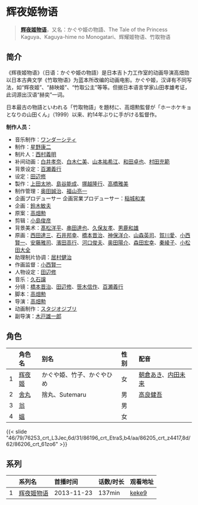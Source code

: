# 辉夜姬物语


> <u>**[辉夜姬物语](https://bgm.tv/subject/56847)**</u>，又名：かぐや姫の物語、The Tale of the Princess Kaguya、Kaguya-hime no Monogatari、辉耀姬物语、竹取物语

## 简介

《辉夜姬物语》（日语：かぐや姫の物語）是日本吉卜力工作室的动画导演高畑勋以日本古典文学《竹取物语》为蓝本所改编的动画电影。かぐや姬，汉译有不同写法，如“辉夜姬”、“赫映姬”、“竹取公主”等等。但据日本语言学家山田孝雄考证，此词源出汉语“赫奕”一词。

日本最古の物語といわれる「竹取物語」を題材に、高畑勲監督が「ホーホケキョとなりの山田くん」（1999）以来、約14年ぶりに手がける監督作。

**制作人员：**
- 音乐制作：[ワンダーシティ](https://bgm.tv/person/39707)
- 制作：[星野康二](https://bgm.tv/person/61544)
- 制片人：[西村義明](https://bgm.tv/person/26104)
- 补间动画：[白井孝奈](https://bgm.tv/person/39712)、[白木仁美](https://bgm.tv/person/39713)、[山本祐希江](https://bgm.tv/person/38902)、[和田卓也](https://bgm.tv/person/2911)、[村田充範](https://bgm.tv/person/39711)
- 背景设定：[百瀬義行](https://bgm.tv/person/1347)
- 设定：[田辺修](https://bgm.tv/person/14509)
- 製作：[上田太地](https://bgm.tv/person/64479)、[島谷能成](https://bgm.tv/person/60290)、[塚越隆行](https://bgm.tv/person/59570)、[高橋雅美](https://bgm.tv/person/61420)
- 制作管理：[奥田誠治](https://bgm.tv/person/19591)、[福山亮一](https://bgm.tv/person/39716)
- 企画プロデューサー  企画営業プロデューサー：[稲城和実](https://bgm.tv/person/2217)
- 企画：[鈴木敏夫](https://bgm.tv/person/2215)
- 原案：[高畑勲](https://bgm.tv/person/1506)
- 剪辑：[小島俊彦](https://bgm.tv/person/22676)
- 背景美术：[髙松洋平](https://bgm.tv/person/29125)、[串田達也](https://bgm.tv/person/11362)、[久保友孝](https://bgm.tv/person/18937)、[男鹿和雄](https://bgm.tv/person/11681)
- 原画：[西田達三](https://bgm.tv/person/12595)、[石井邦幸](https://bgm.tv/person/28128)、[橋本晋治](https://bgm.tv/person/11390)、[神保洋介](https://bgm.tv/person/37560)、[山森英司](https://bgm.tv/person/21472)、[賀川愛](https://bgm.tv/person/2068)、[小西賢一](https://bgm.tv/person/2176)、[安藤雅司](https://bgm.tv/person/1592)、[濱田高行](https://bgm.tv/person/11791)、[河口俊夫](https://bgm.tv/person/3393)、[奥田陽介](https://bgm.tv/person/12757)、[森田宏幸](https://bgm.tv/person/2213)、[秦綾子](https://bgm.tv/person/17957)、[小松田大全](https://bgm.tv/person/15478)
- 助理制片协调：[居村健治](https://bgm.tv/person/15786)
- 作画监督：[小西賢一](https://bgm.tv/person/2176)
- 人物设定：[田辺修](https://bgm.tv/person/14509)
- 音乐：[久石譲](https://bgm.tv/person/1638)
- 分镜：[橋本晋治](https://bgm.tv/person/11390)、[田辺修](https://bgm.tv/person/14509)、[笹木信作](https://bgm.tv/person/14792)、[百瀬義行](https://bgm.tv/person/1347)
- 脚本：[高畑勲](https://bgm.tv/person/1506)
- 导演：[高畑勲](https://bgm.tv/person/1506)
- 动画制作：[スタジオジブリ](https://bgm.tv/person/2216)
- 副导演：[木戸雄一郎](https://bgm.tv/person/24593)

## 角色

|     |   角色名   |   别名  | 性别 |  配音  |
|:--- |:------  |:----      |:---  |:--   |
| 1 | [辉夜姬](https://bgm.tv/character/76253) | かぐや姫、竹子、かぐやひめ | 女 | [朝倉あき](https://bgm.tv/person/37042)、[内田未来](https://bgm.tv/person/37043) |
| 2 | [舍丸](https://bgm.tv/character/86196) | 捨丸、Sutemaru | 男 | [高良健吾](https://bgm.tv/person/21105) |
| 3 | [翁](https://bgm.tv/character/86205) |  | 男 |  |
| 4 | [媼](https://bgm.tv/character/86206) |  | 女 |  |

{{< slide "46/79/76253_crt_L3Jec,6d/31/86196_crt_EtraS,b4/aa/86205_crt_z4417,8d/62/86206_crt_61zo6" >}}

## 系列

|     | 系列名   | 首播时间       | 话数/时长  | 观看地址                                                    |
| :-- | :---- | :--------- | :----- | :------------------------------------------------------ |
| 1   |[辉夜姬物语](https://bgm.tv/subject/56847)| 2013-11-23 | 137min | [keke9](https://www.keke9.app/play/28654-4-251762.html) |




